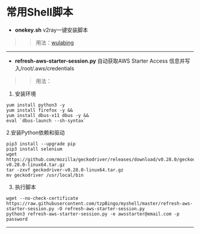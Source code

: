 常用Shell脚本
=========
- **onekey.sh** v2ray一键安装脚本
>> 用法：[wulabing](https://github.com/wulabing/V2Ray_ws-tls_bash_onekey)
---------
- **refresh-aws-starter-session.py** 自动获取AWS Starter Access 信息并写入/root/.aws/credentials
>> 用法：
1. 安装环境
```
yum install python3 -y 
yum install firefox -y &&
yum install dbus-x11 dbus -y &&
eval `dbus-launch --sh-syntax`
```
2.安装Python依赖和驱动
```
pip3 install --upgrade pip
pip3 install selenium
wget  https://github.com/mozilla/geckodriver/releases/download/v0.28.0/geckodriver-v0.28.0-linux64.tar.gz
tar -zxvf geckodriver-v0.28.0-linux64.tar.gz
mv geckodriver /usr/local/bin
```
3. 执行脚本
```
wget --no-check-certificate  https://raw.githubusercontent.com/tzpBingo/myshell/master/refresh-aws-starter-session.py -O refresh-aws-starter-session.py
python3 refresh-aws-starter-session.py -e awsstarter@email.com -p password
```
---------
